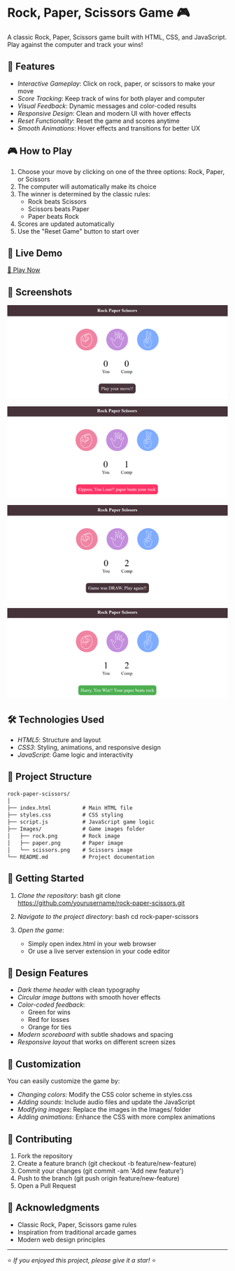 # Rock, Paper, Scissors Game 🎮

A classic Rock, Paper, Scissors game built with HTML, CSS, and JavaScript. Play against the computer and track your wins!

## 🎯 Features

- *Interactive Gameplay*: Click on rock, paper, or scissors to make your move
- *Score Tracking*: Keep track of wins for both player and computer
- *Visual Feedback*: Dynamic messages and color-coded results
- *Responsive Design*: Clean and modern UI with hover effects
- *Reset Functionality*: Reset the game and scores anytime
- *Smooth Animations*: Hover effects and transitions for better UX

## 🎮 How to Play

1. Choose your move by clicking on one of the three options: Rock, Paper, or Scissors
2. The computer will automatically make its choice
3. The winner is determined by the classic rules:
   - Rock beats Scissors
   - Scissors beats Paper
   - Paper beats Rock
4. Scores are updated automatically
5. Use the "Reset Game" button to start over

## 🚀 Live Demo
[🔗 Play Now](https://swarup-kp.github.io/Rock-Paper-Scissors/)

## 📸 Screenshots

![Start Screen](https://github.com/swarup-kp/Rock-Paper-Scissors/blob/main/Screenshot%202025-07-30%20122051.png?raw=true)

![Gameplay](https://github.com/swarup-kp/Rock-Paper-Scissors/blob/main/Screenshot%202025-07-30%20122128.png?raw=true)

![Result](https://github.com/swarup-kp/Rock-Paper-Scissors/blob/main/Screenshot%202025-07-30%20122140.png?raw=true)

![Scoreboard](https://github.com/swarup-kp/Rock-Paper-Scissors/blob/main/Screenshot%202025-07-30%20122153.png?raw=true)



## 🛠️ Technologies Used

- *HTML5*: Structure and layout
- *CSS3*: Styling, animations, and responsive design
- *JavaScript*: Game logic and interactivity

## 📁 Project Structure

```
rock-paper-scissors/
│
├── index.html          # Main HTML file
├── styles.css          # CSS styling
├── script.js           # JavaScript game logic
├── Images/             # Game images folder
│   ├── rock.png        # Rock image
│   ├── paper.png       # Paper image
│   └── scissors.png    # Scissors image
└── README.md           # Project documentation
```

## 🚀 Getting Started

1. *Clone the repository*:
   bash
   git clone https://github.com/yourusername/rock-paper-scissors.git
   

2. *Navigate to the project directory*:
   bash
   cd rock-paper-scissors
   

3. *Open the game*:
   - Simply open index.html in your web browser
   - Or use a live server extension in your code editor

## 🎨 Design Features

- *Dark theme header* with clean typography
- *Circular image buttons* with smooth hover effects
- *Color-coded feedback*: 
  - Green for wins
  - Red for losses
  - Orange for ties
- *Modern scoreboard* with subtle shadows and spacing
- *Responsive layout* that works on different screen sizes

## 🔧 Customization

You can easily customize the game by:

- *Changing colors*: Modify the CSS color scheme in styles.css
- *Adding sounds*: Include audio files and update the JavaScript
- *Modifying images*: Replace the images in the Images/ folder
- *Adding animations*: Enhance the CSS with more complex animations

## 🤝 Contributing

1. Fork the repository
2. Create a feature branch (git checkout -b feature/new-feature)
3. Commit your changes (git commit -am 'Add new feature')
4. Push to the branch (git push origin feature/new-feature)
5. Open a Pull Request

## 🌟 Acknowledgments

- Classic Rock, Paper, Scissors game rules
- Inspiration from traditional arcade games
- Modern web design principles

---

⭐ *If you enjoyed this project, please give it a star!* ⭐

